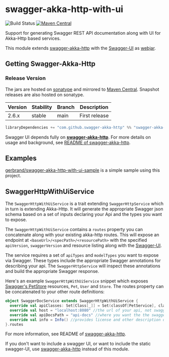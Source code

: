 # swagger-akka-http-with-ui

![Build Status](https://github.com/swagger-akka-http/swagger-akka-http-with-ui/actions/workflows/ci.yml/badge.svg)
[![Maven Central](https://maven-badges.herokuapp.com/maven-central/com.github.swagger-akka-http/swagger-akka-http-with-ui_2.13/badge.svg)](https://maven-badges.herokuapp.com/maven-central/com.github.swagger-akka-http/swagger-akka-http-with-ui_2.13)

Support for generating Swagger REST API documentation along with UI for Akka-Http based services.

This module extends [swagger-akka-http](https://github.com/swagger-akka-http/swagger-akka-http) with the [Swagger-UI](https://github.com/swagger-api/swagger-ui) as [webjar](https://www.webjars.org).

## Getting Swagger-Akka-Http

### Release Version

The jars are hosted on [sonatype](https://oss.sonatype.org) and mirrored to [Maven Central](https://search.maven.org/search?q=g:com.github.swagger-akka-http). Snapshot releases are also hosted on sonatype.

Version | Stability | Branch | Description
--------|-----------|--------|------------
2.6.x | stable | main | First release

```sbt
libraryDependencies += "com.github.swagger-akka-http" %% "swagger-akka-http-with-ui" % "<release-version>"
```
Swagger UI depends fully on **[swagger-akka-http](https://github.com/swagger-akka-http/swagger-akka-http)**. For more details on usage and background, see [README of swagger-akka-http](https://github.com/swagger-akka-http/swagger-akka-http/blob/main/README.md).

## Examples

[gerbrand/swagger-akka-http-with-ui-sample](https://github.com/gerbrand/swagger-akka-http-with-ui-sample) is a simple sample using this project.

## SwaggerHttpWithUiService

The `SwaggerHttpWithUiService` is a trait extending `SwaggerHttpService` which in turn is extending Akka-Http. It will generate the appropriate Swagger json schema based on a set of inputs declaring your Api and the types you want to expose.

The `SwaggerHttpWithUiService` contains a `routes` property you can concatenate along with your existing akka-http routes. This will expose an endpoint at `<baseUrl>/<specPath>/<resourcePath>` with the specified `apiVersion`, `swaggerVersion` and resource listing along with the [Swagger-UI](https://github.com/swagger-api/swagger-ui).

The service requires a set of `apiTypes` and `modelTypes` you want to expose via Swagger. These types include the appropriate Swagger annotations for describing your api. The `SwaggerHttpService` will inspect these annotations and build the appropriate Swagger response.

Here's an example `SwaggerHttpWithUiService` snippet which exposes [Swagger's PetStore](http://petstore.swagger.io/) resources, `Pet`, `User` and `Store`. The routes property can be concatenated to your other route definitions:

```scala
object SwaggerDocService extends SwaggerHttpWithUiService {
  override val apiClasses: Set[Class[_]] = Set(classOf[PetService], classOf[UserService], classOf[StoreService])
  override val host = "localhost:8080" //the url of your api, not swagger's json endpoint
  override val apiDocsPath = "api-docs" //where you want the the swagger-docs and swagger-json endpoint exposed
  override val info = Info() //provides license and other description details
}.routes
```

For more information, see README of [swagger-akka-http](https://github.com/swagger-akka-http/swagger-akka-http).

If you don't want to include a swagger UI, or want to include the static swagger-UI, use [swagger-akka-http](https://github.com/swagger-akka-http/swagger-akka-http) instead of this module.
